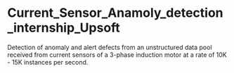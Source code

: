 # Current_Sensor_Anamoly_detection_internship_Upsoft
Detection of anomaly and alert defects from an unstructured data pool received from current sensors of a 3-phase induction motor at a rate of 10K - 15K instances per second. 
